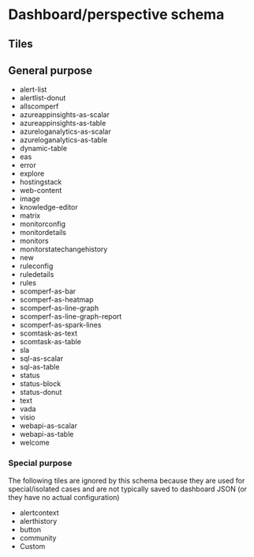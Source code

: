 # Dashboard/perspective schema

## Tiles

## General purpose
* alert-list
* alertlist-donut
* allscomperf
* azureappinsights-as-scalar
* azureappinsights-as-table
* azureloganalytics-as-scalar
* azureloganalytics-as-table
* dynamic-table
* eas
* error
* explore
* hostingstack
* web-content
* image
* knowledge-editor
* matrix
* monitorconfig
* monitordetails
* monitors
* monitorstatechangehistory
* new 
* ruleconfig
* ruledetails
* rules
* scomperf-as-bar
* scomperf-as-heatmap
* scomperf-as-line-graph
* scomperf-as-line-graph-report
* scomperf-as-spark-lines
* scomtask-as-text
* scomtask-as-table
* sla
* sql-as-scalar
* sql-as-table
* status
* status-block
* status-donut
* text
* vada
* visio
* webapi-as-scalar
* webapi-as-table
* welcome

### Special purpose
The following tiles are ignored by this schema because they are used for special/isolated cases and are not typically saved to dashboard JSON (or they have no actual configuration)

* alertcontext
* alerthistory
* button
* community
* Custom
